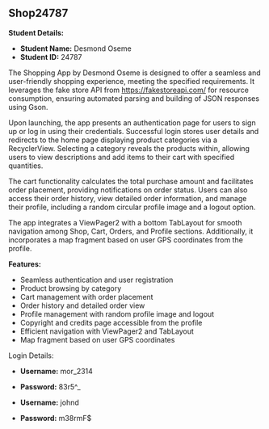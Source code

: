 ## Shop24787


**Student Details:**

- **Student Name:** Desmond Oseme
- **Student ID:** 24787

The Shopping App by Desmond Oseme is designed to offer a seamless and user-friendly shopping experience, meeting the specified requirements. It leverages the fake store API from https://fakestoreapi.com/ for resource consumption, ensuring automated parsing and building of JSON responses using Gson.

Upon launching, the app presents an authentication page for users to sign up or log in using their credentials. Successful login stores user details and redirects to the home page displaying product categories via a RecyclerView. Selecting a category reveals the products within, allowing users to view descriptions and add items to their cart with specified quantities.

The cart functionality calculates the total purchase amount and facilitates order placement, providing notifications on order status. Users can also access their order history, view detailed order information, and manage their profile, including a random circular profile image and a logout option.

The app integrates a ViewPager2 with a bottom TabLayout for smooth navigation among Shop, Cart, Orders, and Profile sections. Additionally, it incorporates a map fragment based on user GPS coordinates from the profile.

**Features:**

- Seamless authentication and user registration
- Product browsing by category
- Cart management with order placement
- Order history and detailed order view
- Profile management with random profile image and logout
- Copyright and credits page accessible from the profile
- Efficient navigation with ViewPager2 and TabLayout
- Map fragment based on user GPS coordinates

Login Details:
- **Username:** mor_2314
- **Password:** 83r5^_

- **Username:** johnd
- **Password:** m38rmF$

